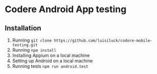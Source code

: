 # Codere Android App testing

## Installation

1. Running `git clone https://github.com/luisiluck/codore-mobile-testing.git`
1. Running `npm install`
1. Installing Appium on a local machine
1. Setting up Android on a local machine
1. Running tests `npm run android.test`